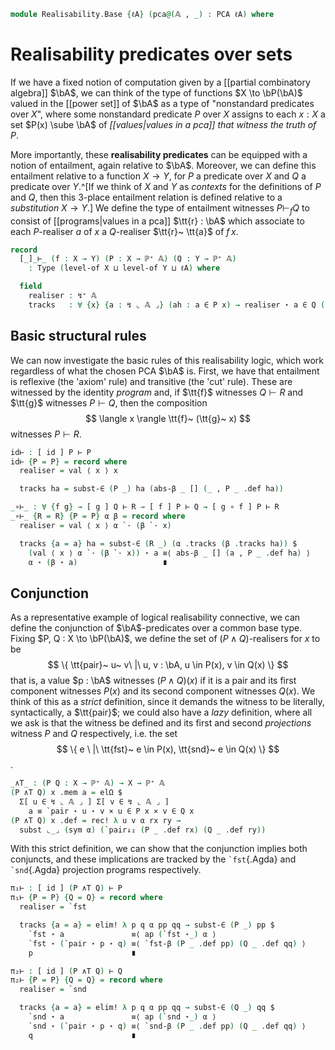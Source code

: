 <!--
```agda
open import 1Lab.Prelude

open import Data.Partial.Total
open import Data.Partial.Base
open import Data.Vec.Base

open import Realisability.PCA

import Realisability.Data.Pair
import Realisability.PCA.Sugar
import Realisability.Data.Sum
```
-->

```agda
module Realisability.Base {ℓA} (pca@(𝔸 , _) : PCA ℓA) where
```

<!--
```agda
open Realisability.PCA.Sugar pca
open Realisability.Data.Pair pca
open Realisability.Data.Sum pca

private variable
  ℓ ℓ' ℓ'' : Level
  X Y Z : Type ℓ'
  n : Nat
```
-->

# Realisability predicates over sets

If we have a fixed notion of computation given by a [[partial
combinatory algebra]] $\bA$, we can think of the type of functions $X
\to \bP(\bA)$ valued in the [[power set]] of $\bA$ as a type of
"nonstandard predicates over $X$", where some nonstandard predicate $P$
over $X$ assigns to each $x : X$ a set $P(x) \sube \bA$ of
*[[values|values in a pca]] that witness the truth of $P$*.

More importantly, these **realisability predicates** can be equipped
with a notion of entailment, again relative to $\bA$. Moreover, we can
define this entailment relative to a function $X \to Y$, for $P$ a
predicate over $X$ and $Q$ a predicate over $Y$.^[If we think of $X$ and
$Y$ as *contexts* for the definitions of $P$ and $Q$, then this 3-place
entailment relation is defined relative to a *substitution* $X \to Y$.]
We define the type of entailment witnesses $P \vdash_f Q$ to consist of
[[programs|values in a pca]] $\tt{r} : \bA$ which associate to
each $P$-realiser $a$ of $x$ a $Q$-realiser $\tt{r}~ \tt{a}$ of $f\, x$.

```agda
record
  [_]_⊢_ (f : X → Y) (P : X → ℙ⁺ 𝔸) (Q : Y → ℙ⁺ 𝔸)
    : Type (level-of X ⊔ level-of Y ⊔ ℓA) where

  field
    realiser : ↯⁺ 𝔸
    tracks   : ∀ {x} {a : ↯ ⌞ 𝔸 ⌟} (ah : a ∈ P x) → realiser ⋆ a ∈ Q (f x)
```

<!--
```agda
  realiser↓ : ∀ {x} {a : ↯ ⌞ 𝔸 ⌟} (ah : a ∈ P x) → ⌞ realiser ⋆ a ⌟
  realiser↓ ah = Q _ .def (tracks  ah)

private unquoteDecl eqv' = declare-record-iso eqv' (quote [_]_⊢_)

open [_]_⊢_ public

instance
  tracks-to-term : ∀ {V : Type} {P : X → ℙ⁺ 𝔸} {Q : Y → ℙ⁺ 𝔸} {f : X → Y} → To-term V ([ f ] P ⊢ Q)
  tracks-to-term = record { to = λ x → const (x .realiser) }

  tracks-to-part : ∀ {P : X → ℙ⁺ 𝔸} {Q : Y → ℙ⁺ 𝔸} {f : X → Y} → To-part ([ f ] P ⊢ Q) ⌞ 𝔸 ⌟
  tracks-to-part = record { to-part = λ x → x .realiser .fst }

private
  variable P Q R : X → ℙ⁺ 𝔸

  subst-∈ : (P : ℙ⁺ 𝔸) {x y : ↯ ⌞ 𝔸 ⌟} → x ∈ P → y ≡ x → y ∈ P
  subst-∈ P hx p = subst (_∈ P) (sym p) hx
```
-->

## Basic structural rules

We can now investigate the basic rules of this realisability logic,
which work regardless of what the chosen PCA $\bA$ is. First, we have
that entailment is reflexive (the 'axiom' rule) and transitive (the
'cut' rule). These are witnessed by the identity *program* and, if
$\tt{f}$ witnesses $Q \vdash R$ and $\tt{g}$ witnesses $P \vdash Q$,
then the composition
$$
\langle x \rangle \tt{f}~ (\tt{g}~ x)
$$
witnesses $P \vdash R$.

```agda
id⊢ : [ id ] P ⊢ P
id⊢ {P = P} = record where
  realiser = val ⟨ x ⟩ x

  tracks ha = subst-∈ (P _) ha (abs-β _ [] (_ , P _ .def ha))

_∘⊢_ : ∀ {f g} → [ g ] Q ⊢ R → [ f ] P ⊢ Q → [ g ∘ f ] P ⊢ R
_∘⊢_ {R = R} {P = P} α β = record where
  realiser = val ⟨ x ⟩ α `· (β `· x)

  tracks {a = a} ha = subst-∈ (R _) (α .tracks (β .tracks ha)) $
    (val ⟨ x ⟩ α `· (β `· x)) ⋆ a ≡⟨ abs-β _ [] (a , P _ .def ha) ⟩
    α ⋆ (β ⋆ a)                   ∎
```

## Conjunction

As a representative example of logical realisability connective, we can
define the conjunction of $\bA$-predicates over a common base type.
Fixing $P, Q : X \to \bP(\bA)$, we define the set of $(P \land
Q)$-realisers for $x$ to be
$$
\{ \tt{pair}~ u~ v\ |\ u, v : \bA, u \in P(x), v \in Q(x) \}
$$
that is, a value $p : \bA$ witnesses $(P \land Q)(x)$ if it is a pair
and its first component witnesses $P(x)$ and its second component
witnesses $Q(x)$. We think of this as a *strict* definition, since it
demands the witness to be literally, syntactically, a $\tt{pair}$; we
could also have a *lazy* definition, where all we ask is that the
witness be defined and its first and second *projections* witness $P$
and $Q$ respectively, i.e. the set
$$
\{ e \ |\ \tt{fst}~ e \in P(x), \tt{snd}~ e \in Q(x) \}
$$.

```agda
_∧T_ : (P Q : X → ℙ⁺ 𝔸) → X → ℙ⁺ 𝔸
(P ∧T Q) x .mem a = elΩ $
  Σ[ u ∈ ↯ ⌞ 𝔸 ⌟ ] Σ[ v ∈ ↯ ⌞ 𝔸 ⌟ ]
    a ≡ `pair ⋆ u ⋆ v × u ∈ P x × v ∈ Q x
(P ∧T Q) x .def = rec! λ u v α rx ry →
  subst ⌞_⌟ (sym α) (`pair↓₂ (P _ .def rx) (Q _ .def ry))
```

With this strict definition, we can show that the conjunction implies
both conjuncts, and these implications are tracked by the `` `fst
``{.Agda} and `` `snd ``{.Agda} projection programs respectively.

```agda
π₁⊢ : [ id ] (P ∧T Q) ⊢ P
π₁⊢ {P = P} {Q = Q} = record where
  realiser = `fst

  tracks {a = a} = elim! λ p q α pp qq → subst-∈ (P _) pp $
    `fst ⋆ a               ≡⟨ ap (`fst ⋆_) α ⟩
    `fst ⋆ (`pair ⋆ p ⋆ q) ≡⟨ `fst-β (P _ .def pp) (Q _ .def qq) ⟩
    p                      ∎

π₂⊢ : [ id ] (P ∧T Q) ⊢ Q
π₂⊢ {P = P} {Q = Q} = record where
  realiser = `snd

  tracks {a = a} = elim! λ p q α pp qq → subst-∈ (Q _) qq $
    `snd ⋆ a               ≡⟨ ap (`snd ⋆_) α ⟩
    `snd ⋆ (`pair ⋆ p ⋆ q) ≡⟨ `snd-β (P _ .def pp) (Q _ .def qq) ⟩
    q                      ∎
```
